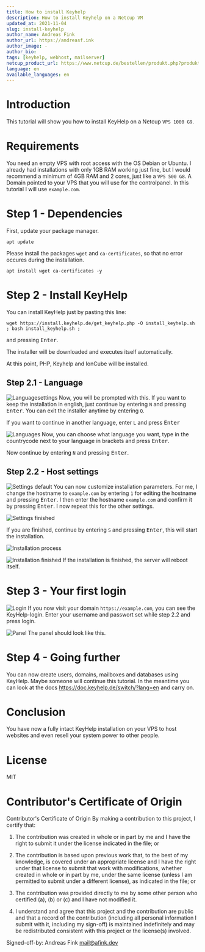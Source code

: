 ```yaml
---
title: How to install Keyhelp
description: How to install Keyhelp on a Netcup VM
updated_at: 2021-11-04
slug: install-keyhelp
author_name: Andreas Fink
author_url: https://andreasf.ink
author_image: -
author_bio: 
tags: [keyhelp, webhost, mailserver]
netcup_product_url: https://www.netcup.de/bestellen/produkt.php?produkt=2554
language: en
available_languages: en
---
```


# Introduction
This tutorial will show you how to install KeyHelp on a Netcup `VPS 1000 G9`.

# Requirements
You need an empty VPS with root access with the OS Debian or Ubuntu. I already had installations with only 1GB RAM working just fine, but I would recommend a minimum of 4GB RAM and 2 cores, just like a `VPS 500 G8`.
A Domain pointed to your VPS that you will use for the controlpanel. In this tutorial I will use `example.com`.

# Step 1 - Dependencies
First, update your package manager.

```
apt update
```

Please install the packages `wget` and `ca-certificates`, so that no error occures during the installation.

```
apt install wget ca-certificates -y
```

# Step 2 - Install KeyHelp
You can install KeyHelp just by pasting this line:
```
wget https://install.keyhelp.de/get_keyhelp.php -O install_keyhelp.sh ; bash install_keyhelp.sh ;
```
and pressing <kbd>Enter</kbd>.

The installer will be downloaded and executes itself automatically.

At this point, PHP, Keyhelp and IonCube will be installed.

## Step 2.1 - Language
![Languagesettings](./images/lang.png)
Now, you will be prompted with this. If you want to keep the installation in english, just continue by entering `N` and pressing <kbd>Enter</kbd>. You can exit the installer anytime by entering `Q`.

If you want to continue in another language, enter `L` and press <kbd>Enter</kbd>

![Languages](./images/languages.png)
Now, you can choose what language you want, type in the countrycode next to your language in brackets and press <kbd>Enter</kbd>.

Now continue by entering `N` and pressing <kbd>Enter</kbd>.

## Step 2.2 - Host settings
![Settings default](./images/settings_0.png)
You can now customize installation parameters. For me, I change the hostname to `example.com` by entering `1` for editing the hostname and pressing <kbd>Enter</kbd>. I then enter the hostname `example.com` and confirm it by pressing <kbd>Enter</kbd>. I now repeat this for the other settings.

![Settings finished](./images/settings_1.png)

If you are finished, continue by entering `S` and pressing <kbd>Enter</kbd>, this will start the installation.

![Installation process](./images/install.png)

![Installation finished](./images/done.png)
If the installation is finished, the server will reboot itself.


# Step 3 - Your first login
![Login](./images/login.png)
If you now visit your domain `https://example.com`, you can see the KeyHelp-login. Enter your username and passwort set while step 2.2 and press login.


![Panel](./images/panel.png)
The panel should look like this.

# Step 4 - Going further
You can now create users, domains, mailboxes and databases using KeyHelp. Maybe someone will continue this tutorial. In the meantime you can look at the docs https://doc.keyhelp.de/switch/?lang=en and carry on.

# Conclusion
You have now a fully intact KeyHelp installation on your VPS to host websites and even resell your system power to other people.

# License
MIT

# Contributor's Certificate of Origin
Contributor's Certificate of Origin By making a contribution to this project, I certify that:

 1) The contribution was created in whole or in part by me and I have the right to submit it under the license indicated in the file; or

 2) The contribution is based upon previous work that, to the best of my knowledge, is covered under an appropriate license and I have the right under that license to submit that work with modifications, whether created in whole or in part by me, under the same license (unless I am permitted to submit under a different license), as indicated in the file; or

 3) The contribution was provided directly to me by some other person who certified (a), (b) or (c) and I have not modified it.

 4) I understand and agree that this project and the contribution are public and that a record of the contribution (including all personal information I submit with it, including my sign-off) is maintained indefinitely and may be redistributed consistent with this project or the license(s) involved.

Signed-off-by: Andreas Fink mail@afink.dev
